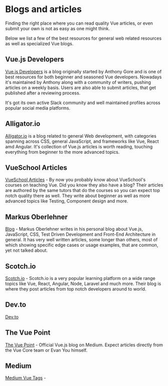 # Blogs and articles

Finding the right place where you can read quality Vue articles, or even submit your own is not as easy as one might think.

Below we list a few of the best resources for general web related resources as well as specialized Vue blogs.

## Vue.js Developers

[Vue.js Developers](http://vuejsdevelopers.com/) is a blog originally started by Anthony Gore and is one of best resources for both beginner and seasoned Vue developers. Nowadays it's maintained by Anthony along with a community of writers, pushing articles on a weekly basis. Users are also able to submit articles, that get published after a reviewing process. 

It's got its own active Slack community and well maintained profiles across popular social media platforms. 

## Alligator.io

[Alligator.io](https://alligator.io/) is a blog related to general Web development, with categories spanning across CSS, general JavaScript, and frameworks like Vue, React amd Angular. It's collection of Vue.js articles is worth reading, touching everything from beginner to the more advanced topics.

## VueSchool Articles
[VueSchool Articles](https://vueschool.io/articles/) - By now you probably know about VueSchool's courses on teaching Vue. Did you know they also have a blog? Their articles are
authored by the same tutors that do the courses so you can expect top notch quality there as well. They write about beginner as well as more advanced topics like Testing, Component design and more.

## Markus Oberlehner
[Blog](https://markus.oberlehner.net/blog/) - Markus Oberlehner writes in his personal blog about Vue.js, JavaScript, CSS, Test Driven Development and Front-End Architecture in general. It has very well written articles, some longer than others, most of which showing specific edge cases or usage examples, that are common, yet not talked about.


## Scotch.io
[Scotch.io](https://scotch.io/tag/vue) - Scotch.io is a very popular learning platform on a wide range topics like Vue, React, Angular, Node, Laravel and much more. Their blog is where they post articles from top notch developers around to world. 

## Dev.to
[Dev.to](https://dev.to/t/vue)

## The Vue Point
[The Vue Point](https://medium.com/the-vue-point) - Official Vue.js blog on Medium. Expect articles directly from the Vue Core team or Evan You himself.

## Medium
[Medium Vue Tags](https://medium.com/search?q=vue) - 
